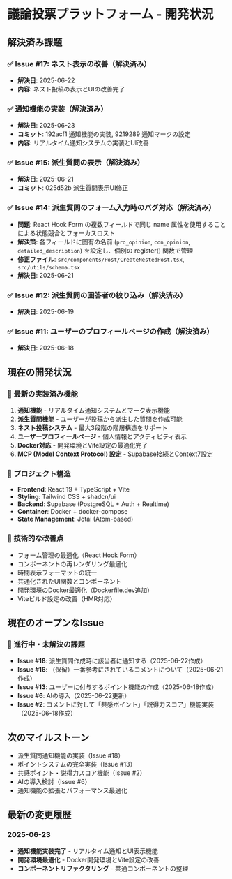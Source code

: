 # 議論投票プラットフォーム - 開発状況

## 解決済み課題

### ✅ Issue #17: ネスト表示の改善（解決済み）

- **解決日**: 2025-06-22
- **内容**: ネスト投稿の表示とUIの改善完了

### ✅ 通知機能の実装（解決済み）

- **解決日**: 2025-06-23
- **コミット**: 192acf1 通知機能の実装, 9219289 通知マークの設定
- **内容**: リアルタイム通知システムの実装とUI改善

### ✅ Issue #15: 派生質問の表示（解決済み）

- **解決日**: 2025-06-21
- **コミット**: 025d52b 派生質問表示UI修正

### ✅ Issue #14: 派生質問のフォーム入力時のバグ対応（解決済み）

- **問題**: React Hook Form の複数フィールドで同じ name 属性を使用することによる状態競合とフォーカスロスト
- **解決策**: 各フィールドに固有の名前 (`pro_opinion`, `con_opinion`, `detailed_description`) を設定し、個別の register() 関数で管理
- **修正ファイル**: `src/components/Post/CreateNestedPost.tsx`, `src/utils/schema.tsx`
- **解決日**: 2025-06-21

### ✅ Issue #12: 派生質問の回答者の絞り込み（解決済み）

- **解決日**: 2025-06-19

### ✅ Issue #11: ユーザーのプロフィールページの作成（解決済み）

- **解決日**: 2025-06-18

## 現在の開発状況

### 🚀 最新の実装済み機能

1. **通知機能** - リアルタイム通知システムとマーク表示機能
2. **派生質問機能** - ユーザーが投稿から派生した質問を作成可能
3. **ネスト投稿システム** - 最大3段階の階層構造をサポート
4. **ユーザープロフィールページ** - 個人情報とアクティビティ表示
5. **Docker対応** - 開発環境とVite設定の最適化完了
6. **MCP (Model Context Protocol) 設定** - Supabase接続とContext7設定

### 📁 プロジェクト構造

- **Frontend**: React 19 + TypeScript + Vite
- **Styling**: Tailwind CSS + shadcn/ui
- **Backend**: Supabase (PostgreSQL + Auth + Realtime)
- **Container**: Docker + docker-compose
- **State Management**: Jotai (Atom-based)

### 🔧 技術的な改善点

- フォーム管理の最適化（React Hook Form）
- コンポーネントの再レンダリング最適化
- 時間表示フォーマットの統一
- 共通化されたUI関数とコンポーネント
- 開発環境のDocker最適化（Dockerfile.dev追加）
- Viteビルド設定の改善（HMR対応）

## 現在のオープンなIssue

### 🔄 進行中・未解決の課題

- **Issue #18**: 派生質問作成時に該当者に通知する（2025-06-22作成）
- **Issue #16**: （保留）一番参考にされているコメントについて（2025-06-21作成）
- **Issue #13**: ユーザーに付与するポイント機能の作成（2025-06-18作成）
- **Issue #6**: AIの導入（2025-06-22更新）
- **Issue #2**: コメントに対して「共感ポイント」「説得力スコア」機能実装（2025-06-18作成）

## 次のマイルストーン

- 派生質問通知機能の実装（Issue #18）
- ポイントシステムの完全実装（Issue #13）
- 共感ポイント・説得力スコア機能（Issue #2）
- AIの導入検討（Issue #6）
- 通知機能の拡張とパフォーマンス最適化

## 最新の変更履歴

### 2025-06-23

- **通知機能実装完了** - リアルタイム通知とUI表示機能
- **開発環境最適化** - Docker開発環境とVite設定の改善
- **コンポーネントリファクタリング** - 共通コンポーネントの整理
